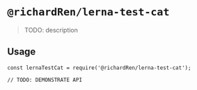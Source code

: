 # `@richardRen/lerna-test-cat`

> TODO: description

## Usage

```
const lernaTestCat = require('@richardRen/lerna-test-cat');

// TODO: DEMONSTRATE API
```

